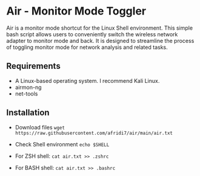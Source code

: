 # Air - Monitor Mode Toggler
Air is a monitor mode shortcut for the Linux Shell environment. This simple bash script allows users to conveniently switch the wireless network adapter to monitor mode and back. It is designed to streamline the process of toggling monitor mode for network analysis and related tasks.

## Requirements

- A Linux-based operating system. I recommend Kali Linux.
- airmon-ng
- net-tools

## Installation

- Download files
```wget https://raw.githubusercontent.com/afridi7/air/main/air.txt```

- Check Shell environment
```echo $SHELL```

- For ZSH shell:
```cat air.txt >> .zshrc```

- For BASH shell:
```cat air.txt >> .bashrc```
